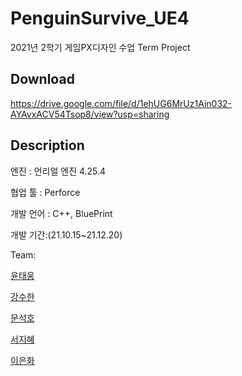 
# PenguinSurvive_UE4

2021년 2학기 게임PX디자인 수업 Term Project

## Download
 https://drive.google.com/file/d/1ehUG6MrUz1Ain032-AYAvxACV54Tsop8/view?usp=sharing

## Description
엔진 : 언리얼 엔진 4.25.4

협업 툴 : Perforce

개발 언어 : C++, BluePrint

개발 기간:(21.10.15~21.12.20)


Team: 

[윤태웅](https://github.com/yuntaewoong)

[강수한](https://github.com/tngksdlstk12)

[문석호](https://github.com/khumsh)

[서지혜](https://github.com/doro1129)

[이은화](https://github.com/eunhwa19)

 


